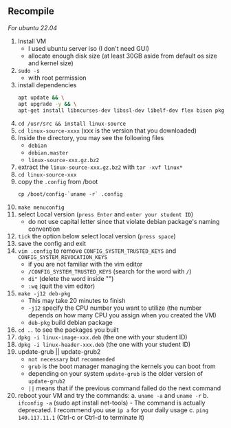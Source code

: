 ## Recompile

*For ubuntu 22.04*

1. Install VM
    - I used ubuntu server iso (I don't need GUI)
    - allocate enough disk size (at least 30GB aside from default os size and kernel size)
2. `sudo -s` 
    - with root permission
3. install dependencies
    ```bash
    apt update && \
    apt upgrade -y && \
    apt-get install libncurses-dev libssl-dev libelf-dev flex bison pkg-config dpkg-dev libssl-dev libelf-dev dwarves -y
    ```
4. `cd /usr/src && install linux-source`
5. `cd linux-source-xxxx` (xxx is the version that you downloaded)
6. Inside the directory, you may see the following files 
    - `debian`
    - `debian.master`
    - `linux-source-xxx.gz.bz2`
7. extract the `linux-source-xxx.gz.bz2` with `tar -xvf linux*`
8. `cd linux-source-xxx`
9. copy the `.config` from /boot
    ```
    cp /boot/config-`uname -r` .config
    ```
10. `make menuconfig`
11. select Local version (`press Enter` and `enter your student ID`)
    - do not use capital letter since that violate debian package's naming convention
12. `tick` the option below select local version (`press space`)
13. save the config and exit
14. `vim .config` to remove `CONFIG_SYSTEM_TRUSTED_KEYS` and `CONFIG_SYSTEM_REVOCATION_KEYS`
    - if you are not familiar with the vim editor
    - `/CONFIG_SYSTEM_TRUSTED_KEYS` (search for the word with `/`)
    - `di"` (delete the word inside "")
    - `:wq` (quit the vim editor)
15. `make -j12 deb-pkg`
    - This may take 20 minutes to finish
    - `-j12` specify the CPU number you want to utilize (the number depends on how many CPU you assign when you created the VM)
    - `deb-pkg` build debian package
16. `cd ..` to see the packages you built
17. `dpkg -i linux-image-xxx.deb` (the one with your student ID)
18. `dpkg -i linux-header-xxx.deb` (the one with your student ID)
19. update-grub || update-grub2
    - `not necessary` but `recommended`
    - `grub` is the boot manager managing the kernels you can boot from 
    - depending on your system `update-grub` is the older version of `update-grub2`
    - `||` means that if the previous command failed do the next command
20. reboot your VM and try the commands:
    a. `uname -a` and `uname -r`
    b. `ifconfig -a` (sudo apt install net-tools)
        - The command is actually deprecated. I recommend you use `ip a` for your daily usage
    c. `ping 140.117.11.1` (Ctrl-c or Ctrl-d to terminate it)
